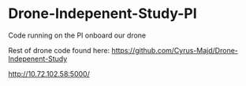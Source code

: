 # Drone-Indepenent-Study-PI

Code running on the PI onboard our drone

Rest of drone code found here: https://github.com/Cyrus-Majd/Drone-Indepenent-Study

http://10.72.102.58:5000/
